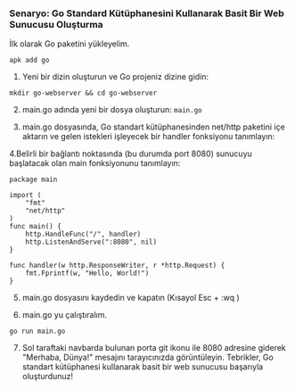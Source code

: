 ### Senaryo: Go Standard Kütüphanesini Kullanarak Basit Bir Web Sunucusu Oluşturma
  
İlk olarak Go paketini yükleyelim.
```
apk add go
```  
1. Yeni bir dizin oluşturun ve Go projeniz dizine gidin: 
```
mkdir go-webserver && cd go-webserver
```
2. main.go adında yeni bir dosya oluşturun:
```main.go```

3. main.go dosyasında, Go standart kütüphanesinden net/http paketini içe aktarın ve gelen istekleri işleyecek bir handler fonksiyonu tanımlayın:

4.Belirli bir bağlantı noktasında (bu durumda port 8080) sunucuyu başlatacak olan main fonksiyonunu tanımlayın:
```
package main

import (
    "fmt"
    "net/http"
)
func main() {
    http.HandleFunc("/", handler)
    http.ListenAndServe(":8080", nil)
}

func handler(w http.ResponseWriter, r *http.Request) {
    fmt.Fprintf(w, "Hello, World!")
}

```

5. main.go dosyasını kaydedin ve kapatın (Kısayol Esc + :wq )

6. main.go yu çalıştıralım.
``` 
go run main.go
```

7. Sol taraftaki navbarda bulunan porta git ikonu ile 8080 adresine giderek "Merhaba, Dünya!" mesajını tarayıcınızda görüntüleyin.
Tebrikler, Go standart kütüphanesi kullanarak basit bir web sunucusu başarıyla oluşturdunuz!
